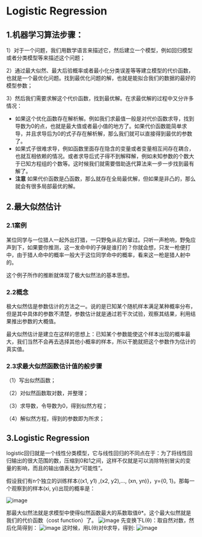# Logistic Regression
## 1.机器学习算法步骤：
1）对于一个问题，我们用数学语言来描述它，然后建立一个模型，例如回归模型或者分类模型等来描述这个问题；

2）通过最大似然、最大后验概率或者最小化分类误差等等建立模型的代价函数，也就是一个最优化问题。找到最优化问题的解，也就是能拟合我们的数据的最好的模型参数；

3）然后我们需要求解这个代价函数，找到最优解。在求最优解的过程中又分许多情况：
- 如果这个优化函数存在解析解。例如我们求最值一般是对代价函数求导，找到导数为0的点，也就是最大值或者最小值的地方了。如果代价函数能简单求导，并且求导后为0的式子存在解析解，那么我们就可以直接得到最优的参数了。
- 如果式子很难求导，例如函数里面存在隐含的变量或者变量相互间存在耦合，也就互相依赖的情况。或者求导后式子得不到解释解，例如未知参数的个数大于已知方程组的个数等。这时候我们就需要借助迭代算法来一步一步找到最有解了。
- **注意**
如果代价函数是凸函数，那么就存在全局最优解，但如果是非凸的，那么就会有很多局部最优的解。
## 2.最大似然估计
### 2.1案例
某位同学与一位猎人一起外出打猎，一只野兔从前方窜过。只听一声枪响，野兔应声到下，如果要你推测，这一发命中的子弹是谁打的？你就会想，只发一枪便打中，由于猎人命中的概率一般大于这位同学命中的概率，看来这一枪是猎人射中的。

这个例子所作的推断就体现了极大似然法的基本思想。
### 2.2概念
极大似然估是参数估计的方法之一。说的是已知某个随机样本满足某种概率分布，但是其中具体的参数不清楚，参数估计就是通过若干次试验，观察其结果，利用结果推出参数的大概值。

最大似然估计是建立在这样的思想上：已知某个参数能使这个样本出现的概率最大，我们当然不会再去选择其他小概率的样本，所以干脆就把这个参数作为估计的真实值。

### 2.3求最大似然函数估计值的般步骤

（1）写出似然函数；

（2）对似然函数取对数，并整理；

（3）求导数，令导数为0，得到似然方程；

（4）解似然方程，得到的参数即为所求；
## 3.Logistic Regression
logistic回归就是一个线性分类模型，它与线性回归的不同点在于：为了将线性回归输出的很大范围的数，压缩到0和1之间，这样不仅就是可以消除特别冒尖的变量的影响，而且的输出值表达为“可能性”。

 假设我们有n个独立的训练样本{(x1, y1) ,(x2, y2),…, (xn, yn)}，y={0, 1}。那每一个观察到的样本(xi, yi)出现的概率是：
 
![image](http://latex.codecogs.com/gif.latex?\prod%20_{%20i=1%20}^{%20N%20}{%20[P(Y=1|x_{%20i%20})]^{y_i%20%20}{%20[1-P(Y=1|x_{%20i%20})]^{1-y_i%20%20}%20}%20%20})

那最大似然法就是求模型中使得似然函数最大的系数取值θ*。这个最大似然就是我们的代价函数（cost function）了。
![image](http://img.blog.csdn.net/20140302234332921?watermark/2/text/aHR0cDovL2Jsb2cuY3Nkbi5uZXQvem91eHkwOQ==/font/5a6L5L2T/fontsize/400/fill/I0JBQkFCMA==/dissolve/70/gravity/SouthEast)
先变换下L(θ)：取自然对数，然后化简得到：
![image](http://img.blog.csdn.net/20140302234351921?watermark/2/text/aHR0cDovL2Jsb2cuY3Nkbi5uZXQvem91eHkwOQ==/font/5a6L5L2T/fontsize/400/fill/I0JBQkFCMA==/dissolve/70/gravity/SouthEast)
 这时候，用L(θ)对θ求导，得到:
 ![image](http://img.blog.csdn.net/20140328004145796?watermark/2/text/aHR0cDovL2Jsb2cuY3Nkbi5uZXQvem91eHkwOQ==/font/5a6L5L2T/fontsize/400/fill/I0JBQkFCMA==/dissolve/70/gravity/SouthEast)
 